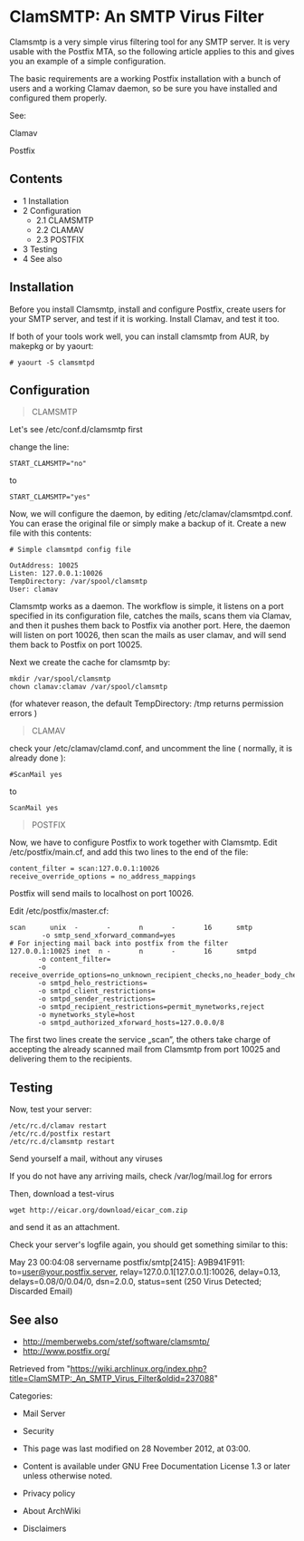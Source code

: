 ClamSMTP: An SMTP Virus Filter
==============================

Clamsmtp is a very simple virus filtering tool for any SMTP server. It
is very usable with the Postfix MTA, so the following article applies to
this and gives you an example of a simple configuration.

The basic requirements are a working Postfix installation with a bunch
of users and a working Clamav daemon, so be sure you have installed and
configured them properly.

See:

Clamav

Postfix

Contents
--------

-   1 Installation
-   2 Configuration
    -   2.1 CLAMSMTP
    -   2.2 CLAMAV
    -   2.3 POSTFIX
-   3 Testing
-   4 See also

Installation
------------

Before you install Clamsmtp, install and configure Postfix, create users
for your SMTP server, and test if it is working. Install Clamav, and
test it too.

If both of your tools work well, you can install clamsmtp from AUR, by
makepkg or by yaourt:

    # yaourt -S clamsmtpd

Configuration
-------------

> CLAMSMTP

Let's see /etc/conf.d/clamsmtp first

change the line:

    START_CLAMSMTP="no" 

to

    START_CLAMSMTP="yes"

Now, we will configure the daemon, by editing
/etc/clamav/clamsmtpd.conf. You can erase the original file or simply
make a backup of it. Create a new file with this contents:

    # Simple clamsmtpd config file

    OutAddress: 10025 
    Listen: 127.0.0.1:10026 
    TempDirectory: /var/spool/clamsmtp
    User: clamav

Clamsmtp works as a daemon. The workflow is simple, it listens on a port
specified in its configuration file, catches the mails, scans them via
Clamav, and then it pushes them back to Postfix via another port. Here,
the daemon will listen on port 10026, then scan the mails as user
clamav, and will send them back to Postfix on port 10025.

Next we create the cache for clamsmtp by:

    mkdir /var/spool/clamsmtp
    chown clamav:clamav /var/spool/clamsmtp

(for whatever reason, the default TempDirectory: /tmp returns permission
errors )

  

> CLAMAV

check your /etc/clamav/clamd.conf, and uncomment the line ( normally, it
is already done ):

    #ScanMail yes

to

    ScanMail yes

> POSTFIX

Now, we have to configure Postfix to work together with Clamsmtp. Edit
/etc/postfix/main.cf, and add this two lines to the end of the file:

    content_filter = scan:127.0.0.1:10026 
    receive_override_options = no_address_mappings 

Postfix will send mails to localhost on port 10026.

  
 Edit /etc/postfix/master.cf:

    scan      unix  -       -       n       -       16      smtp 
            -o smtp_send_xforward_command=yes 
    # For injecting mail back into postfix from the filter 
    127.0.0.1:10025 inet  n -       n       -       16      smtpd 
           -o content_filter= 
           -o receive_override_options=no_unknown_recipient_checks,no_header_body_checks
           -o smtpd_helo_restrictions= 
           -o smtpd_client_restrictions= 
           -o smtpd_sender_restrictions= 
           -o smtpd_recipient_restrictions=permit_mynetworks,reject 
           -o mynetworks_style=host 
           -o smtpd_authorized_xforward_hosts=127.0.0.0/8 

The first two lines create the service „scan”, the others take charge of
accepting the already scanned mail from Clamsmtp from port 10025 and
delivering them to the recipients.

Testing
-------

Now, test your server:

    /etc/rc.d/clamav restart
    /etc/rc.d/postfix restart
    /etc/rc.d/clamsmtp restart

Send yourself a mail, without any viruses

If you do not have any arriving mails, check /var/log/mail.log for
errors

Then, download a test-virus

    wget http://eicar.org/download/eicar_com.zip

and send it as an attachment.

Check your server's logfile again, you should get something similar to
this:

May 23 00:04:08 servername postfix/smtp[2415]: A9B941F911:
to=<user@your.postfix.server>, relay=127.0.0.1[127.0.0.1]:10026,
delay=0.13, delays=0.08/0/0.04/0, dsn=2.0.0, status=sent (250 Virus
Detected; Discarded Email)

See also
--------

-   http://memberwebs.com/stef/software/clamsmtp/
-   http://www.postfix.org/

Retrieved from
"https://wiki.archlinux.org/index.php?title=ClamSMTP:_An_SMTP_Virus_Filter&oldid=237088"

Categories:

-   Mail Server
-   Security

-   This page was last modified on 28 November 2012, at 03:00.
-   Content is available under GNU Free Documentation License 1.3 or
    later unless otherwise noted.
-   Privacy policy
-   About ArchWiki
-   Disclaimers
